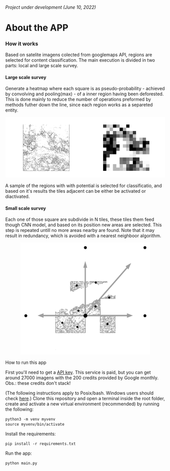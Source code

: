 ###### Project under development (June 10, 2022)

# About the APP
### How it works
Based on satelite imagens colected from googlemaps API, regions are selected for content classification. The main execution is divided in two parts: local and large scale survey.

#### Large scale survey
Generate a heatmap where each square is as pseudo-probability - achieved by convolving and pooling(max) - of a inner region having been deforested. This is done mainly to reduce the number of operations preformed by methods futher down the line, since each region works as a separeted entity.

![Figure_1.png](https://github.com/PedroFrias/amazonian_rainforest_survey/blob/main/imgs/Figure_1.png)

A sample of the regions with with potential is selected for classificatio, and based on it's results the tiles adjacent can be either be activated or diactivated.

#### Small scale survey
Each one of those square are subdivide in N tiles, these tiles them feed though CNN model, and based on its position new areas are selected. This step is repeated untill no more areas nearby are found. Note that it may result in redundancy, which is avoided with a nearest neighboor algorithm.

<p align="center">
  <img src="https://github.com/PedroFrias/amazonian_rainforest_survey/blob/main/imgs/Figure_2.png">
</p

## How to run this app
First you'll need to get a [API key](https://console.cloud.google.com/apis). This service is paid, but you can get around 27000 imagens with the 200 credits provided by Google monthly. Obs.: these credits don't stack!

(The following instructions apply to Posix/bash. Windows users should check [here](https://docs.python.org/3/library/venv.html).)
Clone this repository and open a terminal inside the root folder, create and activate a new virtual environment (recommended) by running the following:
```
python3 -m venv myvenv
source myvenv/bin/activate
```
Install the requirements:
```
pip install -r requirements.txt
```
Run the app:
```
python main.py
```
